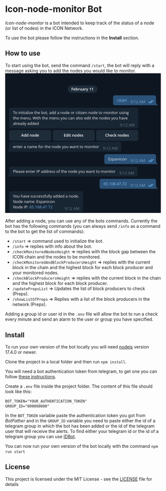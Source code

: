 # Icon-node-monitor Bot

*Icon-node-monitor* is a bot intended to keep track of the status of a node (or list of nodes) in the ICON Network.

To use the bot please follow the instructions in the **Install** section.

## How to use
To start using the bot, send the command `/start`, the bot will reply with a message asking you to add the nodes you would like to monitor.
![adding a node to monitor](./misc/images/icon-node-monitor-1.png)

After adding a node, you can use any of the bots commands. Currently the bot has the following commands (you can always send `/info` as a command to the bot to get the list of commands):
* `/start` => command used to initialize the bot.
* `/info` => replies with info about the bot.
* `/checkMonitoredNodesHeight` => replies with the block gap between the ICON chain and the nodes to be monitored.
* `/checkMonitoredAndBlockProducersHeight` => replies with the current block in the chain and the highest block for each block producer and your monitored nodes.
* `/checkBlockProducersHeight` => replies with the current block in the chain and the highest block for each block producer.
* `/updatePrepsList` => Updates the list of block producers to check (Preps).
* `/showListOfPreps` => Replies with a list of the block producers in the network (Preps).

Adding a group id or user id in the `.env` file will allow the bot to run a check every minute and send an alarm to the user or group you have specified.

## Install
To run your own version of the bot locally you will need [nodejs](https://nodejs.org/en/download/) version 17.4.0 or newer.

Clone the project in a local folder and then run `npm install`.

You will need a bot authentication token from telegram, to get one you can follow [these instructions](https://core.telegram.org/bots).

Create a `.env` file inside the project folder. The content of this file should look like this:
```
BOT_TOKEN="YOUR_AUTHENTICATION_TOKEN"
GROUP_ID="000000000"
```

In the `BOT_TOKEN` variable paste the authentication token you got from *BotFather* and in the `GROUP_ID` variable you need to paste either the id of a telegram group in which the bot has been added or the id of the telegram user that will receive the alerts. To find either your telegram id or the id of a telegram group you can use [IDBot](https://telegram.me/myidbot).

You can now run your own version of the bot locally with the command `npm run start`


## License

This project is licensed under the MIT License - see the [LICENSE](LICENSE) file for details



